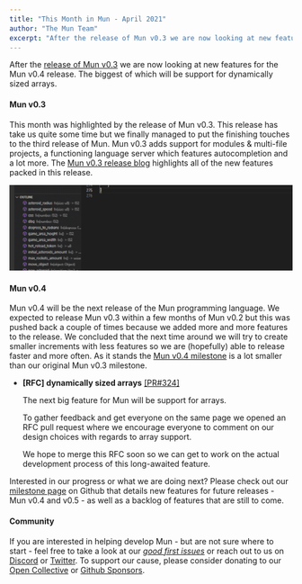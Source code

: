 ```yaml
---
title: "This Month in Mun - April 2021"
author: "The Mun Team"
excerpt: "After the release of Mun v0.3 we are now looking at new features for the Mun v0.4 release. The biggest of which will be support for dynamically sized arrays."
---
```


After the [release of Mun v0.3][v3r] we are now looking at new features for the Mun v0.4 release. 
The biggest of which will be support for dynamically sized arrays.

#### Mun v0.3

This month was highlighted by the release of Mun v0.3. 
This release has take us quite some time but we finally managed to put the finishing touches to the third release of Mun. 
Mun v0.3 adds support for modules & multi-file projects, a functioning language server which features autocompletion and a lot more. 
The [Mun v0.3 release blog][v3r] highlights all of the new features packed in this release.

<img src="../images/autocomplete.gif" alt="Autocomplete working for Mun in VSCode " />

#### Mun v0.4

Mun v0.4 will be the next release of the Mun programming language. 
We expected to release Mun v0.3 within a few months of Mun v0.2 but this was pushed back a couple of times because we added more and more features to the release. 
We concluded that the next time around we will try to create smaller increments with less features so we are (hopefully) able to release faster and more often. As it stands the [Mun v0.4 milestone][v4m] is a lot smaller than our original Mun v0.3 milestone.

* **[RFC] dynamically sized arrays** [[PR#324]](https://github.com/mun-lang/mun/pull/324)

  The next big feature for Mun will be support for arrays.
 
  To gather feedback and get everyone on the same page we opened an RFC pull request where we encourage everyone to comment on our design choices with regards to array support.

  We hope to merge this RFC soon so we can get to work on the actual development process of this long-awaited feature.

Interested in our progress or what we are doing next?
Please check out our [milestone page](https://github.com/mun-lang/mun/milestones) on Github that details new features for future releases - Mun v0.4 and v0.5 - as well as a backlog of features that are still to come.

#### Community

If you are interested in helping develop Mun - but are not sure where to start - feel free to take a look at our [*good first issues*][gfi] or reach out to us on [Discord](https://discord.gg/SfvvcCU) or [Twitter][twi]. To support our cause, please consider donating to our [Open Collective][oc] or [Github Sponsors][gs].

[gfi]: https://github.com/mun-lang/mun/issues?q=is%3Aissue+is%3Aopen+label%3A%22good+first+issue%22
[oc]: https://opencollective.com/mun
[gs]: https://github.com/sponsors/mun-lang
[twi]: https://twitter.com/munlangorg
[v3r]: https://mun-lang.org/blog/2021/04/11/release-mun-v0-3-0/
[v4m]: https://github.com/mun-lang/mun/milestone/5
